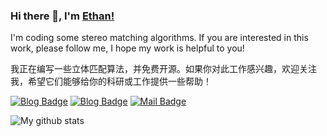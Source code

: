 ### Hi there 👋, I'm [Ethan!](https://github.com/ethan-li-coding) 
I'm coding some stereo matching algorithms. If you are interested in this work, please follow me, I hope my work is helpful to you!

我正在编写一些立体匹配算法，并免费开源。如果你对此工作感兴趣，欢迎关注我，希望它们能够给你的科研或工作提供一些帮助！
<!--
**ethan-li-coding/ethan-li-coding** is a ✨ _special_ ✨ repository because its `README.md` (this file) appears on your GitHub profile.
Here are some ideas to get you started:

- 🔭 I’m currently working on ...
- 🌱 I’m currently learning ...
- 👯 I’m looking to collaborate on ...
- 🤔 I’m looking for help with ...
- 💬 Ask me about ...
- 📫 How to reach me: ...
- 😄 Pronouns: ...
- ⚡ Fun fact: ...
-->

[![Blog Badge](https://img.shields.io/badge/blog-140k%20pageview-brightgreen)](https://ethanli.blog.csdn.net/) [![Blog Badge](https://img.shields.io/badge/zhihu-7k%20pageview-brightgreen)](https://www.zhihu.com/people/yingsongli) [![Mail Badge](https://img.shields.io/badge/-ethan.li.whu@gmail.com-c14438?style=flat-square&logo=Gmail&logoColor=white&link=mailto:ethan.li.whu@gmail.com)](mailto:ethan.li.whu@gmail.com)

<!--
- ![Ethan Li's Github Stats](https://github-readme-stats.vercel.app/api?username=ethan-li-coding&show_icons=true&title_color=fff&icon_color=79ff97&text_color=9f9f9f&bg_color=151515)
-->

![My github stats](https://github-readme-stats.vercel.app/api?username=ethan-li-coding&show_icons=true&hide_border=true)
